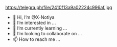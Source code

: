 
https://telegra.ph/file/2410f13a9a02224c996af.jpg




- 👋 Hi, I’m @X-Notiya
- 👀 I’m interested in ...
- 🌱 I’m currently learning ...
- 💞️ I’m looking to collaborate on ...
- 📫 How to reach me ...

<!---
X-Notiya/X-Notiya is a ✨ special ✨ repository because its `README.md` (this file) appears on your GitHub profile.
You can click the Preview link to take a look at your changes.
--->
